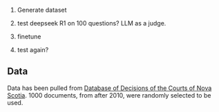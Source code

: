 1. Generate dataset

1. test deepseek R1 on 100 questions? LLM as a judge.

1. finetune

1. test again?

## Data

Data has been pulled from [Database of Decisions of the Courts of Nova Scotia](https://decisions.courts.ns.ca/nsc/en/d/s/index.do?cont=&ref=&d1=&d2=&typ=14&or=). 1000 documents, from after 2010, were randomly selected to be used.
